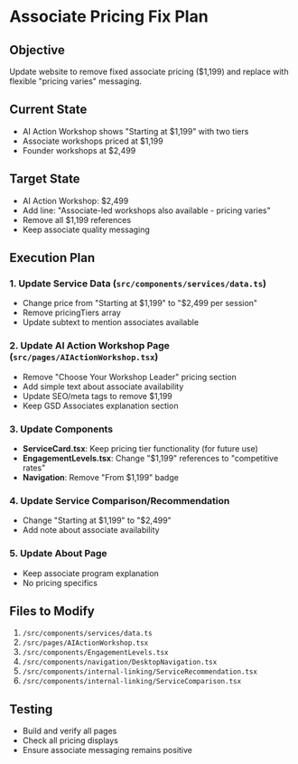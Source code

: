 # Associate Pricing Fix Plan

## Objective
Update website to remove fixed associate pricing ($1,199) and replace with flexible "pricing varies" messaging.

## Current State
- AI Action Workshop shows "Starting at $1,199" with two tiers
- Associate workshops priced at $1,199
- Founder workshops at $2,499

## Target State
- AI Action Workshop: $2,499
- Add line: "Associate-led workshops also available - pricing varies"
- Remove all $1,199 references
- Keep associate quality messaging

## Execution Plan

### 1. Update Service Data (`src/components/services/data.ts`)
- Change price from "Starting at $1,199" to "$2,499 per session"
- Remove pricingTiers array
- Update subtext to mention associates available

### 2. Update AI Action Workshop Page (`src/pages/AIActionWorkshop.tsx`)
- Remove "Choose Your Workshop Leader" pricing section
- Add simple text about associate availability
- Update SEO/meta tags to remove $1,199
- Keep GSD Associates explanation section

### 3. Update Components
- **ServiceCard.tsx**: Keep pricing tier functionality (for future use)
- **EngagementLevels.tsx**: Change "$1,199" references to "competitive rates"
- **Navigation**: Remove "From $1,199" badge

### 4. Update Service Comparison/Recommendation
- Change "Starting at $1,199" to "$2,499"
- Add note about associate availability

### 5. Update About Page
- Keep associate program explanation
- No pricing specifics

## Files to Modify
1. `/src/components/services/data.ts`
2. `/src/pages/AIActionWorkshop.tsx`
3. `/src/components/EngagementLevels.tsx`
4. `/src/components/navigation/DesktopNavigation.tsx`
5. `/src/components/internal-linking/ServiceRecommendation.tsx`
6. `/src/components/internal-linking/ServiceComparison.tsx`

## Testing
- Build and verify all pages
- Check all pricing displays
- Ensure associate messaging remains positive